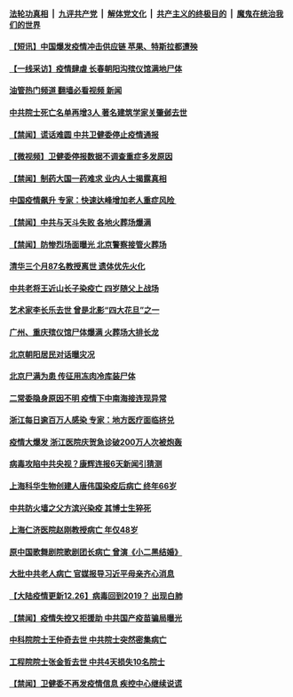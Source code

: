 ####  [法轮功真相](../../../../basic/blob/master/README.md?t=12270412) &nbsp;|&nbsp; [九评共产党](../../../../9ping.md/blob/master/README.md?t=12270412) &nbsp;|&nbsp; [解体党文化](../../../../jtdwh.md/blob/master/README.md?t=12270412)  &nbsp;|&nbsp; [共产主义的终极目的](../../../../gczydzjmd.md/blob/master/README.md?t=12270412) &nbsp;|&nbsp; [魔鬼在统治我们的世界](../../../../mgztzwmdsj.md/blob/master/README.md?t=12270412) 

#### [【短讯】中国爆发疫情冲击供应链 苹果、特斯拉都遭殃](../pages/prog204/a103607174.md?t=12270412) 

#### [【一线采访】疫情肆虐 长春朝阳沟殡仪馆满地尸体](../pages/prog204/a103607166.md?t=12270412) 

#### [油管热门频道 翻墙必看视频 新闻](http://129.146.143.75:81/youtube.html?12270412)

#### [中共院士死亡名单再增3人 著名建筑学家关肇邺去世](../pages/prog204/a103607144.md?t=12270412) 

#### [【禁闻】谎话难圆 中共卫健委停止疫情通报](../pages/prog204/a103607094.md?t=12270412) 

#### [【微视频】卫健委停报数据不调查重症多发原因](../pages/prog204/a103607075.md?t=12270412) 

#### [【禁闻】制药大国一药难求 业内人士揭露真相](../pages/prog204/a103607073.md?t=12270412) 


#### [中国疫情飙升 专家：快速达峰增加老人重症风险 ](../pages/prog204/a103607072.md?t=12270412) 

#### [【禁闻】中共与天斗失败 各地火葬场爆满](../pages/prog204/a103607078.md?t=12270412) 

#### [【禁闻】防惨烈场面曝光 北京警察接管火葬场](../pages/prog204/a103607068.md?t=12270412) 

#### [清华三个月87名教授离世 遗体优先火化](../pages/prog204/a103607059.md?t=12270412) 

#### [中共老将王近山长子染疫亡 四岁随父上战场](../pages/prog204/a103606973.md?t=12270412) 

#### [艺术家李长乐去世 曾是北影“四大花旦”之一](../pages/prog204/a103606950.md?t=12270412) 

#### [广州、重庆殡仪馆尸体爆满 火葬场大排长龙](../pages/prog204/a103606953.md?t=12270412) 

#### [北京朝阳居民对话曝灾况](../pages/prog204/a103606951.md?t=12270412) 

#### [北京尸满为患 传征用冻肉冷库装尸体](../pages/prog204/a103606948.md?t=12270412) 

#### [二常委隐身原因不明 疫情下中南海接连现异常](../pages/prog204/a103606942.md?t=12270412) 

#### [浙江每日逾百万人感染 专家：地方医疗面临挤兑](../pages/prog204/a103606922.md?t=12270412) 

#### [疫情大爆发 浙江医院庆贺急诊破200万人次被炮轰](../pages/prog204/a103606879.md?t=12270412) 

#### [病毒攻陷中共央视？康辉连报6天新闻引猜测](../pages/prog204/a103606870.md?t=12270412) 

#### [上海科华生物创建人唐伟国染疫后病亡 终年66岁](../pages/prog204/a103606842.md?t=12270412) 

#### [中共防火墙之父方滨兴染疫 其博士生猝死](../pages/prog204/a103606762.md?t=12270412) 

#### [上海仁济医院赵刚教授病亡 年仅48岁](../pages/prog204/a103606796.md?t=12270412) 

#### [原中国歌舞剧院歌剧团长病亡 曾演《小二黑结婚》](../pages/prog204/a103606760.md?t=12270412) 

#### [大批中共老人病亡 官媒报导习近平母亲齐心消息](../pages/prog204/a103606748.md?t=12270412) 

#### [【大陆疫情更新12.26】病毒回到2019？ 出现白肺](../pages/prog204/a103606725.md?t=12270412) 

#### [【禁闻】疫情失控又拒援助 中共国产疫苗骗局曝光](../pages/prog204/a103606586.md?t=12270412) 

#### [中科院院士王仲奇去世 中共院士突然密集病亡](../pages/prog204/a103606635.md?t=12270412) 

#### [工程院院士张金哲去世 中共4天损失10名院士](../pages/prog204/a103606610.md?t=12270412) 

#### [【禁闻】卫健委不再发疫情信息 疾控中心继续说谎](../pages/prog204/a103606637.md?t=12270412) 

<img src='http://gfw-breaker.win/goodnews/indexes/prog204.md' width='0px' height='0px'/>
